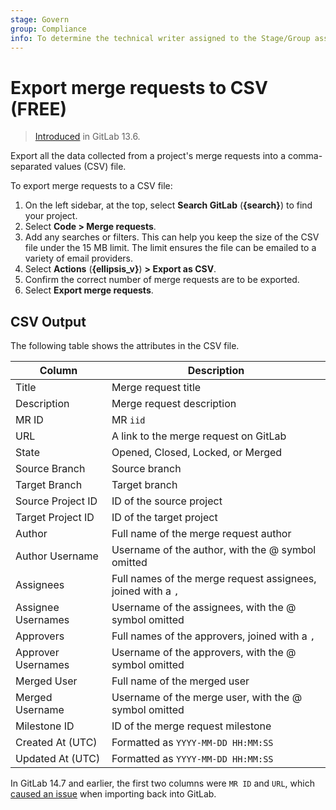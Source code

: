 ```yaml
---
stage: Govern
group: Compliance
info: To determine the technical writer assigned to the Stage/Group associated with this page, see https://about.gitlab.com/handbook/product/ux/technical-writing/#assignments
---
```


# Export merge requests to CSV **(FREE)**

> [Introduced](https://gitlab.com/gitlab-org/gitlab/-/issues/3619) in GitLab 13.6.

Export all the data collected from a project's merge requests into a comma-separated values (CSV) file.

To export merge requests to a CSV file:

1. On the left sidebar, at the top, select **Search GitLab** (**{search}**) to find your project.
1. Select **Code > Merge requests**.
1. Add any searches or filters. This can help you keep the size of the CSV file under the 15 MB limit. The limit ensures
   the file can be emailed to a variety of email providers.
1. Select **Actions** (**{ellipsis_v}**) **> Export as CSV**.
1. Confirm the correct number of merge requests are to be exported.
1. Select **Export merge requests**.

## CSV Output

The following table shows the attributes in the CSV file.

| Column             | Description                                                  |
|--------------------|--------------------------------------------------------------|
| Title              | Merge request title                                          |
| Description        | Merge request description                                    |
| MR ID              | MR `iid`                                                     |
| URL                | A link to the merge request on GitLab                        |
| State              | Opened, Closed, Locked, or Merged                            |
| Source Branch      | Source branch                                                |
| Target Branch      | Target branch                                                |
| Source Project ID  | ID of the source project                                     |
| Target Project ID  | ID of the target project                                     |
| Author             | Full name of the merge request author                        |
| Author Username    | Username of the author, with the @ symbol omitted            |
| Assignees          | Full names of the merge request assignees, joined with a `,` |
| Assignee Usernames | Username of the assignees, with the @ symbol omitted         |
| Approvers          | Full names of the approvers, joined with a `,`               |
| Approver Usernames | Username of the approvers, with the @ symbol omitted         |
| Merged User        | Full name of the merged user                                 |
| Merged Username    | Username of the merge user, with the @ symbol omitted        |
| Milestone ID       | ID of the merge request milestone                            |
| Created At (UTC)   | Formatted as `YYYY-MM-DD HH:MM:SS`                           |
| Updated At (UTC)   | Formatted as `YYYY-MM-DD HH:MM:SS`                           |

In GitLab 14.7 and earlier, the first two columns were `MR ID` and `URL`,
which [caused an issue](https://gitlab.com/gitlab-org/gitlab/-/issues/34769)
when importing back into GitLab.
